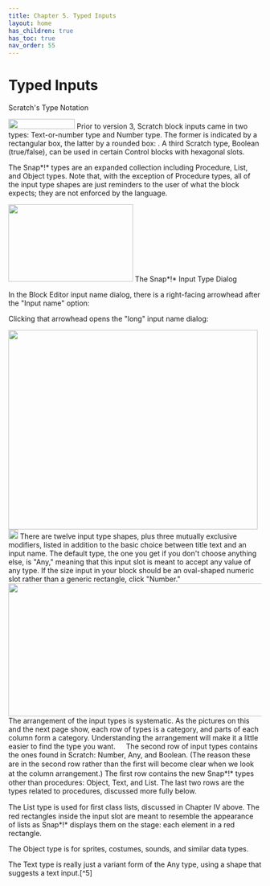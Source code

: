```yaml
---
title: Chapter 5. Typed Inputs
layout: home
has_children: true
has_toc: true
nav_order: 55
---
```


 Typed Inputs
============

 Scratch's Type Notation

<img src="/snap-manual/assets/images/image654.png" style="width:132px; height:20px">
Prior to version 3, Scratch block inputs came in two
types: Text-or-number type and Number type. The former is indicated by a
rectangular box, the latter by a rounded box: . A third Scratch type,
Boolean (true/false), can be used in certain Control blocks with
hexagonal slots.

The Snap*!* types are an expanded collection including Procedure, List,
and Object types. Note that, with the exception of Procedure types, all
of the input type shapes are just reminders to the user of what the
block expects; they are not enforced by the language.

<img src="/snap-manual/assets/images/image655.png" style="width:248px; height:154px">
The Snap*!* Input Type Dialog

In the Block Editor input name dialog, there is a right-facing arrowhead
after the "Input name" option:

Clicking that arrowhead opens the "long" input name dialog:

<img src="/snap-manual/assets/images/image657.png" style="width:496px; height:397px">
<img src="/snap-manual/assets/images/image658.png" style="width:19px; height:19px">
There are twelve input type shapes, plus
three mutually exclusive modifiers, listed in addition to the basic
choice between title text and an input name. The default type, the one
you get if you don't choose anything else, is "Any," meaning that this
input slot is meant to accept any value of any type. If the size input
in your block should be an oval-shaped numeric slot rather than a
generic rectangle, click "Number."

<img src="/snap-manual/assets/images/image659.png" style="width:655px; height:265px">
The arrangement of the input types is
systematic. As the pictures on this and the next page show, each row of
types is a category, and parts of each column form a category.
Understanding the arrangement will make it a little easier to find the
type you want.

<img src="/snap-manual/assets/images/image658.png" style="width:13px; height:13px">
The second row of input types contains
the ones found in Scratch: Number, Any, and Boolean. (The reason these
are in the second row rather than the ﬁrst will become clear when we
look at the column arrangement.) The ﬁrst row contains the new Snap*!*
types other than procedures: Object, Text, and List. The last two rows
are the types related to procedures, discussed more fully below.

The List type is used for ﬁrst class lists, discussed in Chapter IV
above. The red rectangles inside the input slot are meant to resemble
the appearance of lists as Snap*!* displays them on the stage: each
element in a red rectangle.

The Object type is for sprites, costumes, sounds, and similar data
types.

The Text type is really just a variant form of the Any type, using a
shape that suggests a text input.[^5]

